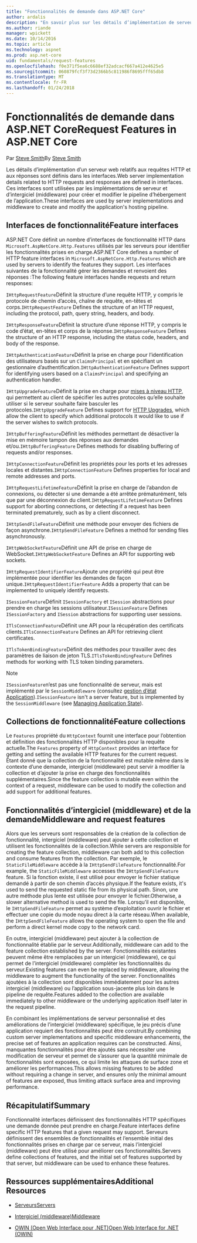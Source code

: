 ```yaml
---
title: "Fonctionnalités de demande dans ASP.NET Core"
author: ardalis
description: "En savoir plus sur les détails d’implémentation de serveur web liés aux requêtes HTTP et les réponses qui sont définies dans les interfaces pour ASP.NET Core."
ms.author: riande
manager: wpickett
ms.date: 10/14/2016
ms.topic: article
ms.technology: aspnet
ms.prod: asp.net-core
uid: fundamentals/request-features
ms.openlocfilehash: f0e371f5ea6c6688ef32adcacf667a412e4625e5
ms.sourcegitcommit: 060879fcf3f73d2366b5c811986f8695fff65db8
ms.translationtype: MT
ms.contentlocale: fr-FR
ms.lasthandoff: 01/24/2018
---
```

# <a name="request-features-in-aspnet-core"></a><span data-ttu-id="71e0a-103">Fonctionnalités de demande dans ASP.NET Core</span><span class="sxs-lookup"><span data-stu-id="71e0a-103">Request Features in ASP.NET Core</span></span>

<span data-ttu-id="71e0a-104">Par [Steve Smith](https://ardalis.com/)</span><span class="sxs-lookup"><span data-stu-id="71e0a-104">By [Steve Smith](https://ardalis.com/)</span></span>

<span data-ttu-id="71e0a-105">Les détails d’implémentation d’un serveur web relatifs aux requêtes HTTP et aux réponses sont définis dans les interfaces.</span><span class="sxs-lookup"><span data-stu-id="71e0a-105">Web server implementation details related to HTTP requests and responses are defined in interfaces.</span></span> <span data-ttu-id="71e0a-106">Ces interfaces sont utilisées par les implémentations de serveur et d’intergiciel (middleware) pour créer et modifier le pipeline d’hébergement de l’application.</span><span class="sxs-lookup"><span data-stu-id="71e0a-106">These interfaces are used by server implementations and middleware to create and modify the application's hosting pipeline.</span></span>

## <a name="feature-interfaces"></a><span data-ttu-id="71e0a-107">Interfaces de fonctionnalité</span><span class="sxs-lookup"><span data-stu-id="71e0a-107">Feature interfaces</span></span>

<span data-ttu-id="71e0a-108">ASP.NET Core définit un nombre d’interfaces de fonctionnalité HTTP dans `Microsoft.AspNetCore.Http.Features` utilisés par les serveurs pour identifier les fonctionnalités prises en charge.</span><span class="sxs-lookup"><span data-stu-id="71e0a-108">ASP.NET Core defines a number of HTTP feature interfaces in `Microsoft.AspNetCore.Http.Features` which are used by servers to identify the features they support.</span></span> <span data-ttu-id="71e0a-109">Les interfaces suivantes de la fonctionnalité gérer les demandes et renvoient des réponses :</span><span class="sxs-lookup"><span data-stu-id="71e0a-109">The following feature interfaces handle requests and return responses:</span></span>

<span data-ttu-id="71e0a-110">`IHttpRequestFeature`Définit la structure d’une requête HTTP, y compris le protocole de chemin d’accès, chaîne de requête, en-têtes et corps.</span><span class="sxs-lookup"><span data-stu-id="71e0a-110">`IHttpRequestFeature` Defines the structure of an HTTP request, including the protocol, path, query string, headers, and body.</span></span>

<span data-ttu-id="71e0a-111">`IHttpResponseFeature`Définit la structure d’une réponse HTTP, y compris le code d’état, en-têtes et corps de la réponse.</span><span class="sxs-lookup"><span data-stu-id="71e0a-111">`IHttpResponseFeature` Defines the structure of an HTTP response, including the status code, headers, and body of the response.</span></span>

<span data-ttu-id="71e0a-112">`IHttpAuthenticationFeature`Définit la prise en charge pour l’identification des utilisateurs basés sur un `ClaimsPrincipal` et en spécifiant un gestionnaire d’authentification.</span><span class="sxs-lookup"><span data-stu-id="71e0a-112">`IHttpAuthenticationFeature` Defines support for identifying users based on a `ClaimsPrincipal` and specifying an authentication handler.</span></span>

<span data-ttu-id="71e0a-113">`IHttpUpgradeFeature`Définit la prise en charge pour [mises à niveau HTTP](https://tools.ietf.org/html/rfc2616.html#section-14.42), qui permettent au client de spécifier les autres protocoles qu’elle souhaite utiliser si le serveur souhaite faire basculer les protocoles.</span><span class="sxs-lookup"><span data-stu-id="71e0a-113">`IHttpUpgradeFeature` Defines support for [HTTP Upgrades](https://tools.ietf.org/html/rfc2616.html#section-14.42), which allow the client to specify which additional protocols it would like to use if the server wishes to switch protocols.</span></span>

<span data-ttu-id="71e0a-114">`IHttpBufferingFeature`Définit les méthodes permettant de désactiver la mise en mémoire tampon des réponses aux demandes et/ou.</span><span class="sxs-lookup"><span data-stu-id="71e0a-114">`IHttpBufferingFeature` Defines methods for disabling buffering of requests and/or responses.</span></span>

<span data-ttu-id="71e0a-115">`IHttpConnectionFeature`Définit les propriétés pour les ports et les adresses locales et distantes.</span><span class="sxs-lookup"><span data-stu-id="71e0a-115">`IHttpConnectionFeature` Defines properties for local and remote addresses and ports.</span></span>

<span data-ttu-id="71e0a-116">`IHttpRequestLifetimeFeature`Définit la prise en charge de l’abandon de connexions, ou détecter si une demande a été arrêtée prématurément, tels que par une déconnexion du client.</span><span class="sxs-lookup"><span data-stu-id="71e0a-116">`IHttpRequestLifetimeFeature` Defines support for aborting connections, or detecting if a request has been terminated prematurely, such as by a client disconnect.</span></span>

<span data-ttu-id="71e0a-117">`IHttpSendFileFeature`Définit une méthode pour envoyer des fichiers de façon asynchrone.</span><span class="sxs-lookup"><span data-stu-id="71e0a-117">`IHttpSendFileFeature` Defines a method for sending files asynchronously.</span></span>

<span data-ttu-id="71e0a-118">`IHttpWebSocketFeature`Définit une API de prise en charge de WebSocket.</span><span class="sxs-lookup"><span data-stu-id="71e0a-118">`IHttpWebSocketFeature` Defines an API for supporting web sockets.</span></span>

<span data-ttu-id="71e0a-119">`IHttpRequestIdentifierFeature`Ajoute une propriété qui peut être implémentée pour identifier les demandes de façon unique.</span><span class="sxs-lookup"><span data-stu-id="71e0a-119">`IHttpRequestIdentifierFeature` Adds a property that can be implemented to uniquely identify requests.</span></span>

<span data-ttu-id="71e0a-120">`ISessionFeature`Définit `ISessionFactory` et `ISession` abstractions pour prendre en charge les sessions utilisateur.</span><span class="sxs-lookup"><span data-stu-id="71e0a-120">`ISessionFeature` Defines `ISessionFactory` and `ISession` abstractions for supporting user sessions.</span></span>

<span data-ttu-id="71e0a-121">`ITlsConnectionFeature`Définit une API pour la récupération des certificats clients.</span><span class="sxs-lookup"><span data-stu-id="71e0a-121">`ITlsConnectionFeature` Defines an API for retrieving client certificates.</span></span>

<span data-ttu-id="71e0a-122">`ITlsTokenBindingFeature`Définit des méthodes pour travailler avec des paramètres de liaison de jeton TLS.</span><span class="sxs-lookup"><span data-stu-id="71e0a-122">`ITlsTokenBindingFeature` Defines methods for working with TLS token binding parameters.</span></span>

> [!NOTE]
> <span data-ttu-id="71e0a-123">`ISessionFeature`n’est pas une fonctionnalité de serveur, mais est implémenté par le `SessionMiddleware` (consultez [gestion d’état Application](app-state.md)).</span><span class="sxs-lookup"><span data-stu-id="71e0a-123">`ISessionFeature` isn't a server feature, but is implemented by the `SessionMiddleware` (see [Managing Application State](app-state.md)).</span></span>

## <a name="feature-collections"></a><span data-ttu-id="71e0a-124">Collections de fonctionnalité</span><span class="sxs-lookup"><span data-stu-id="71e0a-124">Feature collections</span></span>

<span data-ttu-id="71e0a-125">Le `Features` propriété du `HttpContext` fournit une interface pour l’obtention et définition des fonctionnalités HTTP disponibles pour la requête actuelle.</span><span class="sxs-lookup"><span data-stu-id="71e0a-125">The `Features` property of `HttpContext` provides an interface for getting and setting the available HTTP features for the current request.</span></span> <span data-ttu-id="71e0a-126">Étant donné que la collection de la fonctionnalité est mutable même dans le contexte d’une demande, intergiciel (middleware) peut servir à modifier la collection et d’ajouter la prise en charge des fonctionnalités supplémentaires.</span><span class="sxs-lookup"><span data-stu-id="71e0a-126">Since the feature collection is mutable even within the context of a request, middleware can be used to modify the collection and add support for additional features.</span></span>

## <a name="middleware-and-request-features"></a><span data-ttu-id="71e0a-127">Fonctionnalités d’intergiciel (middleware) et de la demande</span><span class="sxs-lookup"><span data-stu-id="71e0a-127">Middleware and request features</span></span>

<span data-ttu-id="71e0a-128">Alors que les serveurs sont responsables de la création de la collection de fonctionnalité, intergiciel (middleware) peut ajouter à cette collection et utilisent les fonctionnalités de la collection.</span><span class="sxs-lookup"><span data-stu-id="71e0a-128">While servers are responsible for creating the feature collection, middleware can both add to this collection and consume features from the collection.</span></span> <span data-ttu-id="71e0a-129">Par exemple, le `StaticFileMiddleware` accède à la `IHttpSendFileFeature` fonctionnalité.</span><span class="sxs-lookup"><span data-stu-id="71e0a-129">For example, the `StaticFileMiddleware` accesses the `IHttpSendFileFeature` feature.</span></span> <span data-ttu-id="71e0a-130">Si la fonction existe, il est utilisé pour envoyer le fichier statique demandé à partir de son chemin d’accès physique.</span><span class="sxs-lookup"><span data-stu-id="71e0a-130">If the feature exists, it's used to send the requested static file from its physical path.</span></span> <span data-ttu-id="71e0a-131">Sinon, une autre méthode plus lente est utilisée pour envoyer le fichier.</span><span class="sxs-lookup"><span data-stu-id="71e0a-131">Otherwise, a slower alternative method is used to send the file.</span></span> <span data-ttu-id="71e0a-132">Lorsqu’il est disponible, le `IHttpSendFileFeature` permet au système d’exploitation ouvrir le fichier et effectuer une copie du mode noyau direct à la carte réseau.</span><span class="sxs-lookup"><span data-stu-id="71e0a-132">When available, the `IHttpSendFileFeature` allows the operating system to open the file and perform a direct kernel mode copy to the network card.</span></span>

<span data-ttu-id="71e0a-133">En outre, intergiciel (middleware) peut ajouter à la collection de fonctionnalité établie par le serveur.</span><span class="sxs-lookup"><span data-stu-id="71e0a-133">Additionally, middleware can add to the feature collection established by the server.</span></span> <span data-ttu-id="71e0a-134">Fonctionnalités existantes peuvent même être remplacées par un intergiciel (middleware), ce qui permet de l’intergiciel (middleware) compléter les fonctionnalités du serveur.</span><span class="sxs-lookup"><span data-stu-id="71e0a-134">Existing features can even be replaced by middleware, allowing the middleware to augment the functionality of the server.</span></span> <span data-ttu-id="71e0a-135">Fonctionnalités ajoutées à la collection sont disponibles immédiatement pour les autres intergiciel (middleware) ou l’application sous-jacente plus loin dans le pipeline de requête.</span><span class="sxs-lookup"><span data-stu-id="71e0a-135">Features added to the collection are available immediately to other middleware or the underlying application itself later in the request pipeline.</span></span>

<span data-ttu-id="71e0a-136">En combinant les implémentations de serveur personnalisé et des améliorations de l’intergiciel (middleware) spécifique, le jeu précis d’une application requiert des fonctionnalités peut être construit.</span><span class="sxs-lookup"><span data-stu-id="71e0a-136">By combining custom server implementations and specific middleware enhancements, the precise set of features an application requires can be constructed.</span></span> <span data-ttu-id="71e0a-137">Ainsi, manquantes fonctionnalités pour être ajoutés sans nécessiter une modification de serveur et permet de s’assurer que la quantité minimale de fonctionnalités sont exposées, ce qui limite les attaques de surface zone et améliorer les performances.</span><span class="sxs-lookup"><span data-stu-id="71e0a-137">This allows missing features to be added without requiring a change in server, and ensures only the minimal amount of features are exposed, thus limiting attack surface area and improving performance.</span></span>

## <a name="summary"></a><span data-ttu-id="71e0a-138">Récapitulatif</span><span class="sxs-lookup"><span data-stu-id="71e0a-138">Summary</span></span>

<span data-ttu-id="71e0a-139">Fonctionnalité interfaces définissent des fonctionnalités HTTP spécifiques une demande donnée peut prendre en charge.</span><span class="sxs-lookup"><span data-stu-id="71e0a-139">Feature interfaces define specific HTTP features that a given request may support.</span></span> <span data-ttu-id="71e0a-140">Serveurs définissent des ensembles de fonctionnalités et l’ensemble initial des fonctionnalités prises en charge par ce serveur, mais l’intergiciel (middleware) peut être utilisé pour améliorer ces fonctionnalités.</span><span class="sxs-lookup"><span data-stu-id="71e0a-140">Servers define collections of features, and the initial set of features supported by that server, but middleware can be used to enhance these features.</span></span>

## <a name="additional-resources"></a><span data-ttu-id="71e0a-141">Ressources supplémentaires</span><span class="sxs-lookup"><span data-stu-id="71e0a-141">Additional Resources</span></span>

* [<span data-ttu-id="71e0a-142">Serveurs</span><span class="sxs-lookup"><span data-stu-id="71e0a-142">Servers</span></span>](servers/index.md)

* [<span data-ttu-id="71e0a-143">Intergiciel (middleware)</span><span class="sxs-lookup"><span data-stu-id="71e0a-143">Middleware</span></span>](middleware.md)

* [<span data-ttu-id="71e0a-144">OWIN (Open Web Interface pour .NET)</span><span class="sxs-lookup"><span data-stu-id="71e0a-144">Open Web Interface for .NET (OWIN)</span></span>](owin.md)
